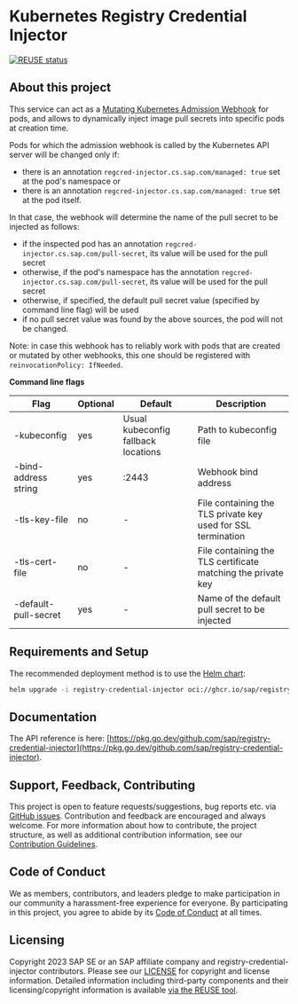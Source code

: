 # Kubernetes Registry Credential Injector

[![REUSE status](https://api.reuse.software/badge/github.com/SAP/registry-credential-injector)](https://api.reuse.software/info/github.com/SAP/registry-credential-injector)

## About this project

This service can act as a [Mutating Kubernetes Admission Webhook](https://kubernetes.io/docs/reference/access-authn-authz/extensible-admission-controllers) for pods, and allows to dynamically inject image pull secrets into specific pods at creation time.

Pods for which the admission webhook is called by the Kubernetes API server will be changed only if:
- there is an annotation `regcred-injector.cs.sap.com/managed: true` set at the pod's namespace or
- there is an annotation  `regcred-injector.cs.sap.com/managed: true` set at the pod itself.

In that case, the webhook  will determine the name of the pull secret to be injected as follows:
- if the inspected pod has an annotation `regcred-injector.cs.sap.com/pull-secret`, its value will be used for the pull secret
- otherwise, if the pod's namespace has the annotation `regcred-injector.cs.sap.com/pull-secret`, its value will be used for the pull secret
- otherwise, if specified, the default pull secret value (specified by command line flag) will be used
- if no pull secret value was found by the above sources, the pod will not be changed.

Note: in case this webhook has to reliably work with pods that are created or mutated by other webhooks, this one should be registered with `reinvocationPolicy: IfNeeded`.

**Command line flags**

|Flag                  |Optional|Default                            |Description                                                 |
|----------------------|--------|-----------------------------------|------------------------------------------------------------|
|-kubeconfig           |yes     |Usual kubeconfig fallback locations|Path to kubeconfig file                                     |
|-bind-address string  |yes     |:2443                              |Webhook bind address                                        |
|-tls-key-file         |no      |-                                  |File containing the TLS private key used for SSL termination|
|-tls-cert-file        |no      |-                                  |File containing the TLS certificate matching the private key|
|-default-pull-secret  |yes     |-                                  |Name of the default pull secret to be injected              |


## Requirements and Setup

The recommended deployment method is to use the [Helm chart](https://github.com/sap/registry-credential-injector-helm):

```bash
helm upgrade -i registry-credential-injector oci://ghcr.io/sap/registry-credential-injector-helm/registry-credential-injector
```

## Documentation
 
The API reference is here: [https://pkg.go.dev/github.com/sap/registry-credential-injector](https://pkg.go.dev/github.com/sap/registry-credential-injector).

## Support, Feedback, Contributing

This project is open to feature requests/suggestions, bug reports etc. via [GitHub issues](https://github.com/SAP/registry-credential-injector/issues). Contribution and feedback are encouraged and always welcome. For more information about how to contribute, the project structure, as well as additional contribution information, see our [Contribution Guidelines](CONTRIBUTING.md).

## Code of Conduct

We as members, contributors, and leaders pledge to make participation in our community a harassment-free experience for everyone. By participating in this project, you agree to abide by its [Code of Conduct](https://github.com/SAP/.github/blob/main/CODE_OF_CONDUCT.md) at all times.

## Licensing

Copyright 2023 SAP SE or an SAP affiliate company and registry-credential-injector contributors. Please see our [LICENSE](LICENSE) for copyright and license information. Detailed information including third-party components and their licensing/copyright information is available [via the REUSE tool](https://api.reuse.software/info/github.com/SAP/registry-credential-injector).
